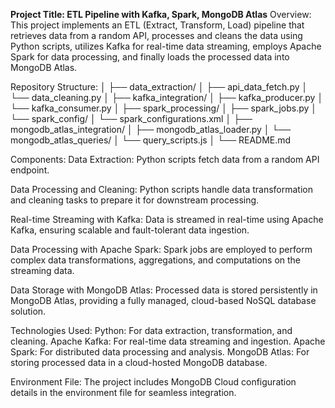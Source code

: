 **Project Title: ETL Pipeline with Kafka, Spark, MongoDB Atlas**
Overview:
This project implements an ETL (Extract, Transform, Load) pipeline that retrieves data from a random API, processes and cleans the data using Python scripts, utilizes Kafka for real-time data streaming, employs Apache Spark for data processing, and finally loads the processed data into MongoDB Atlas.

Repository Structure:
│
├── data_extraction/
│   ├── api_data_fetch.py
│   └── data_cleaning.py
│
├── kafka_integration/
│   ├── kafka_producer.py
│   └── kafka_consumer.py
│
├── spark_processing/
│   ├── spark_jobs.py
│   └── spark_config/
│       └── spark_configurations.xml
│
├── mongodb_atlas_integration/
│   ├── mongodb_atlas_loader.py
│   └── mongodb_atlas_queries/
│       └── query_scripts.js
│
└── README.md


Components:
Data Extraction: Python scripts fetch data from a random API endpoint.

Data Processing and Cleaning: Python scripts handle data transformation and cleaning tasks to prepare it for downstream processing.

Real-time Streaming with Kafka: Data is streamed in real-time using Apache Kafka, ensuring scalable and fault-tolerant data ingestion.

Data Processing with Apache Spark: Spark jobs are employed to perform complex data transformations, aggregations, and computations on the streaming data.

Data Storage with MongoDB Atlas: Processed data is stored persistently in MongoDB Atlas, providing a fully managed, cloud-based NoSQL database solution.

Technologies Used:
Python: For data extraction, transformation, and cleaning.
Apache Kafka: For real-time data streaming and ingestion.
Apache Spark: For distributed data processing and analysis.
MongoDB Atlas: For storing processed data in a cloud-hosted MongoDB database.

Environment File:
The project includes MongoDB Cloud configuration details in the environment file for seamless integration.

